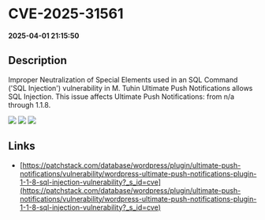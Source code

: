 # CVE-2025-31561

**2025-04-01 21:15:50**

## Description
Improper Neutralization of Special Elements used in an SQL Command ('SQL Injection') vulnerability in M. Tuhin Ultimate Push Notifications allows SQL Injection. This issue affects Ultimate Push Notifications: from n/a through 1.1.8.

![](https://img.shields.io/static/v1?label=Score&message=8.5&color=red)
![](https://img.shields.io/static/v1?label=Severity&message=HIGH&color=red)
![](https://img.shields.io/static/v1?label=CWE&message=SQL&color=green)

## Links
- [https://patchstack.com/database/wordpress/plugin/ultimate-push-notifications/vulnerability/wordpress-ultimate-push-notifications-plugin-1-1-8-sql-injection-vulnerability?_s_id=cve](https://patchstack.com/database/wordpress/plugin/ultimate-push-notifications/vulnerability/wordpress-ultimate-push-notifications-plugin-1-1-8-sql-injection-vulnerability?_s_id=cve)
